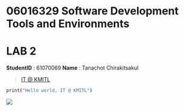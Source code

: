 # 06016329 Software Development Tools and Environments

# LAB 2

**StudentID** : 61070069
**Name** : Tanachot Chirakitsakul

> [IT @ KMITL](https://www.it.kmitl.ac.th)

```sh
print("Hello world, IT @ KMITL")
```

[![](https://www.it.kmitl.ac.th/wp-content/themes/itkmitl2017wp/img/nav-thai.svg)](https://www.it.kmitl.ac.th)